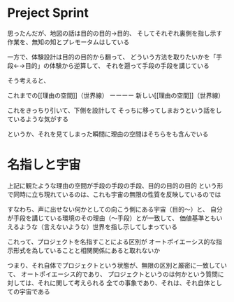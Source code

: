 

# Preject Sprint

思ったんだが、地図の話は目的の目的→目的、
そしてそれぞれ裏側を指し示す作業を、無知の知とプレモータムはしている

一方で、体験設計は目的の目的から翻って、
どういう方法を取りたいかを「手段←→目的」の体験から逆算して、
それを遡って手段の手段を講じている

そう考えると、

これまでの[[理由の空間]]（世界線）
ーーーー
新しい[[理由の空間]]（世界線）

これをきっちり引いて、下側を設計して
そっちに移ってしまおうという話をしているような気がする

というか、それを見てしまった瞬間に理由の空間はそちらをも含んでいる

# 名指しと宇宙

上記に観たような理由の空間が手段の手段の手段、目的の目的の目的
という形で同時に立ち現れているのは、これも宇宙の無限の性質を反映しているのでは

すなわち、声に出せない何かとしての向こう側にある宇宙（目的～）と、
自分が手段を講じている環境のその理由（～手段）とが一致して、
価値基準ともいえるような（言えないような）世界を指し示してしまっている

これって、プロジェクトを名指すことによる区別が
オートポイエーシス的な指示形式を為していることと相関関係にあると取れないか

つまり、それ自体でプロジェクトという状態が、無限の区別と厳密に一致していて、
オートポイエーシス的であり、
プロジェクトというのは何かという質問に対しては、それに関して考えられる
全ての事象であり、それは、それ自体としての宇宙である